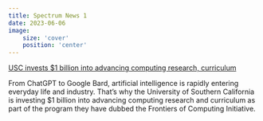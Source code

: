 ```yaml
---
title: Spectrum News 1
date: 2023-06-06
image:
    size: 'cover'
    position: 'center'
---
```


[USC invests $1 billion into advancing computing research, curriculum](https://spectrumnews1.com/ca/southern-california/education/2023/06/06/usc-invests--1-billion-into-advancing-computing-research--curriculum)

From ChatGPT to Google Bard, artificial intelligence is rapidly entering everyday life and industry. That’s why the University of Southern California is investing $1 billion into advancing computing research and curriculum as part of the program they have dubbed the Frontiers of Computing Initiative.

<!--more-->